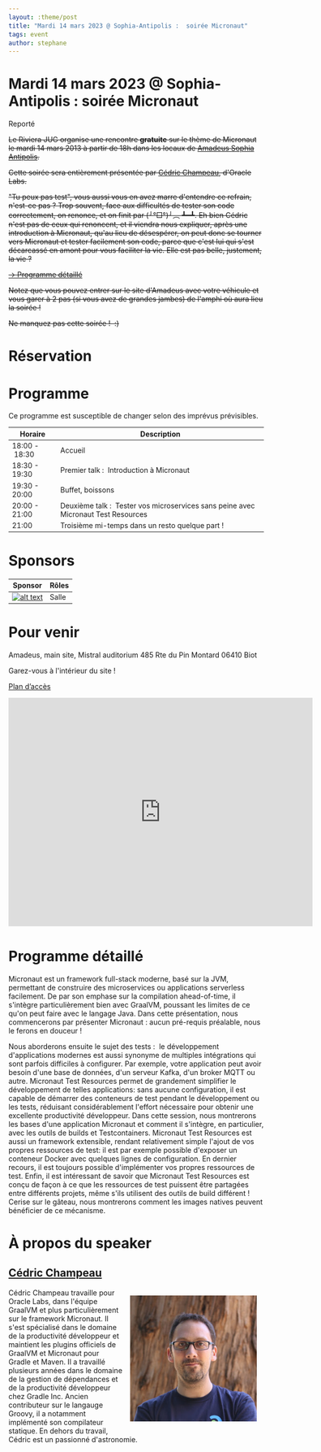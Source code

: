 ```yaml
---
layout: :theme/post
title: "Mardi 14 mars 2023 @ Sophia-Antipolis :  soirée Micronaut"
tags: event
author: stephane
---
```


# Mardi 14 mars 2023 @ Sophia-Antipolis :  soirée Micronaut

<div class='warning'>Reporté</div>

<s>Le Riviera JUG organise une rencontre **gratuite** sur le thème de Micronaut le mardi 14 mars 2013 à partir de 18h dans les locaux de [Amadeus Sophia Antipolis](url:https://goo.gl/maps/agQMwmE74eWqqQvd8).</s>

<s>Cette soirée sera entièrement présentée par [Cédric Champeau](https://twitter.com/CedricChampeau), d'Oracle Labs.</s>

<s>"Tu peux pas test", vous aussi vous en avez marre d'entendre ce refrain, n'est-ce pas ? Trop souvent, face aux difficultés de tester son code correctement, on renonce, et on finit par (╯°□°)╯︵ ┻━┻. Eh bien Cédric n'est pas de ceux qui renoncent, et il viendra nous expliquer, après une introduction à Micronaut, qu'au lieu de désespérer, on peut donc se tourner vers Micronaut et tester facilement son code, parce que c'est lui qui s'est décarcassé en amont pour vous faciliter la vie. Elle est pas belle, justement, la vie ?</s>

<s>[-> Programme détaillé](#DetailedProgram)</s>

<s>Notez que vous pouvez entrer sur le site d'Amadeus avec votre véhicule et vous garer à 2 pas (si vous avez de grandes jambes) de l'amphi où aura lieu la soirée !</s>

<s>Ne manquez pas cette soirée !  :)</s>

# Réservation

<div id="eventbrite-widget-container-574623232557"></div>

<script src="https://www.eventbrite.com/static/widgets/eb_widgets.js"></script>

<script type="text/javascript">
var exampleCallback = function() \{
console.log('Order complete!');
};

window.EBWidgets.createWidget(\{
// Required
widgetType: 'checkout',
eventId: '574623232557',
iframeContainerId: 'eventbrite-widget-container-574623232557',

// Optional
iframeContainerHeight: 425,  _ Widget height in pixels. Defaults to a minimum of 425px if not provided
onOrderComplete: exampleCallback  _ Method called when an order has successfully completed
});
</script>

# Programme

<div class='warning'>Ce programme est susceptible de changer selon des imprévus prévisibles.</div>

|Horaire|Description|
|---|---|
|18:00 - 18:30|Accueil|
|18:30 - 19:30|Premier talk :  Introduction à Micronaut|
|19:30 - 20:00|Buffet, boissons|
|20:00 - 21:00|Deuxième talk :  Tester vos microservices sans peine avec Micronaut Test Resources|
|21:00|Troisième mi-temps dans un resto quelque part !|

# Sponsors

|Sponsor|Rôles|
|---|---|
|[![alt text]({site.page('Sponsors/index.md').image('amadeus.png')})](https://amadeus.com/fr)  | Salle|

# Pour venir

Amadeus, main site, Mistral auditorium
485 Rte du Pin Montard
06410 Biot

Garez-vous à l'intérieur du site !

[Plan d’accès](https://goo.gl/maps/agQMwmE74eWqqQvd8)

<iframe src="https://www.google.com/maps/embed?pb=!1m18!1m12!1m3!1d2334.61087379998!2d7.057556422906037!3d43.62195443006717!2m3!1f0!2f0!3f0!3m2!1i1024!2i768!4f13.1!3m3!1m2!1s0x12cc2b7cba432085%3A0xcb5e30e756ebb5c5!2sAmadeus%20Main%20Site!5e0!3m2!1sen!2sfr!4v1648131547103!5m2!1sen!2sfr" width="600" height="450" style="border:0;" allowfullscreen="" loading="lazy"></iframe>

# <a name='DetailedProgram'/>Programme détaillé

Micronaut est un framework full-stack moderne, basé sur la JVM, permettant de construire des microservices ou applications serverless facilement.
De par son emphase sur la compilation ahead-of-time, il s'intègre particulièrement bien avec GraalVM, poussant les limites de ce qu'on peut faire avec le langage Java.
Dans cette présentation, nous commencerons par présenter Micronaut : aucun pré-requis préalable, nous le ferons en douceur !

Nous aborderons ensuite le sujet des tests :  le développement d'applications modernes est aussi synonyme de multiples intégrations qui sont parfois difficiles à configurer. Par exemple, votre application peut avoir besoin d'une base de données, d'un serveur Kafka, d'un broker MQTT ou autre. Micronaut Test Resources permet de grandement simplifier le développement de telles applications: sans aucune configuration, il est capable de démarrer des conteneurs de test pendant le développement ou les tests, réduisant considérablement l'effort nécessaire pour obtenir une excellente productivité développeur. Dans cette session, nous montrerons les bases d'une application Micronaut et comment il s'intègre, en particulier, avec les outils de builds et Testcontainers.
Micronaut Test Resources est aussi un framework extensible, rendant relativement simple l'ajout de vos propres ressources de test: il est par exemple possible d'exposer un conteneur Docker avec quelques lignes de configuration. En dernier recours, il est toujours possible d'implémenter vos propres ressources de test.
Enfin, il est intéressant de savoir que Micronaut Test Resources est conçu de façon à ce que les ressources de test puissent être partagées entre différents projets, même s'ils utilisent des outils de build différent !
Cerise sur le gâteau, nous montrerons comment les images natives peuvent bénéficier de ce mécanisme.

# À propos du speaker

## [Cédric Champeau](https://twitter.com/CedricChampeau)

<img style='margin:1em; float:right'  width="250" title='Cedric Champeau' src='CedricChampeau.jpeg'/>

Cédric Champeau travaille pour Oracle Labs, dans l'équipe GraalVM et plus particulièrement sur le framework Micronaut.
Il s'est spécialisé dans le domaine de la productivité développeur et maintient les plugins officiels de GraalVM et Micronaut pour Gradle et Maven. Il a travaillé plusieurs années dans le domaine de la gestion de dépendances et de la productivité développeur chez Gradle Inc.
Ancien contributeur sur le langauge Groovy, il a notamment implémenté son compilateur statique.
En dehors du travail, Cédric est un passionné d'astronomie.
